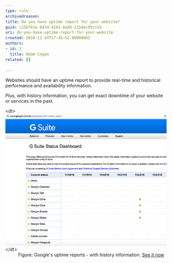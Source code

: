 ```yaml
---
type: rule
archivedreason: 
title: Do you have uptime report for your website?
guid: c15b761e-647d-4193-8ad8-115dec95c11d
uri: do-you-have-uptime-report-for-your-website
created: 2016-11-24T17:45:52.0000000Z
authors:
- id: 1
  title: Adam Cogan
related: []

---
```


Websites should have an uptime report to provide real-time and historical performance and availability information. 

<!--endintro-->

Plus, with history information, you can get exact downtime of your website or services in the past.
<dl class="goodImage">   &lt;dt&gt;
      <img src="google-uptime-report.jpg" alt="google-uptime-report.jpg">
      <br>
   &lt;/dt&gt;<dd>Figure: Google's uptime reports - with history information. 
      <a href="http://www.google.com.br/appsstatus" target="_blank">See it now</a><br></dd></dl>
